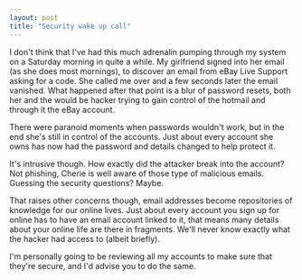 ```yaml
---
layout: post
title: "Security wake up call"
---
```


I don't think that I've had this much adrenalin pumping through my system on a Saturday morning in quite a while. My girlfriend signed into her email (as she does most mornings), to discover an email from eBay Live Support asking for a code. She called me over and a few seconds later the email vanished. What happened after that point is a blur of password resets, both her and the would be hacker trying to gain control of the hotmail and through it the eBay account.
<!--more-->
There were paranoid moments when passwords wouldn't work, but in the end she's still in control of the accounts. Just about every account she owns has now had the password and details changed to help protect it.

It's intrusive though. How exactly did the attacker break into the account? Not phishing, Cherie is well aware of those type of malicious emails. Guessing the security questions? Maybe.

That raises other concerns though, email addresses become repositories of knowledge for our online lives. Just about every account you sign up for online has to have an email account linked to it, that means many details about your online life are there in fragments. We'll never know exactly what the hacker had access to (albeit briefly).

I'm personally going to be reviewing all my accounts to make sure that they're secure, and I'd advise you to do the same.
